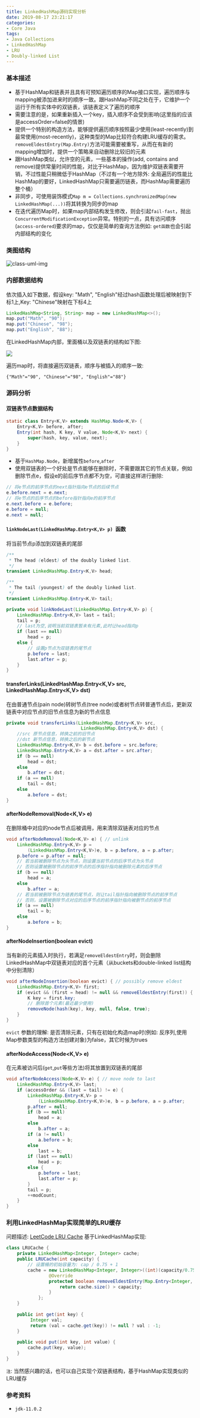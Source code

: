 ```yaml
---
title: LinkedHashMap源码实现分析
date: 2019-08-17 23:21:17
categories:
- Core Java
tags: 
- Java Collections
- LinkedHashMap
- LRU
- Doubly-linked List
---
```



### 基本描述
- 基于HashMap和链表并且具有可预知遍历顺序的Map接口实现，遍历顺序与mapping被添加进来时的顺序一致。跟HashMap不同之处在于，它维护一个运行于所有实体中的双链表，该链表定义了遍历的顺序
- 需要注意的是，如果重新插入一个key，插入顺序不会受到影响(这里指的应该是accessOrder=false的情景)
- 提供一个特别的构造方法，能够提供遍历顺序按照最少使用(least-recently)到最常使用(most-recently)，这种类型的Map比较符合构建LRU缓存的需求。` removeEldestEntry(Map.Entry) `方法可能需要被重写，从而在有新的mapping增加时，提供一个策略来自动删除比较旧的元素
- 跟HashMap类似，允许空的元素，一些基本的操作(add, contains and remove)提供常量时间的性能，对比于HashMap，因为维护双链表需要开销，不过性能只稍微低于HashMap（不过有一个地方除外: 全局遍历的性能比HashMap的要好，LinkedHashMap只需要遍历链表，而HashMap需要遍历整个桶）
- 非同步，可使用装饰模式`Map m = Collections.synchronizedMap(new LinkedHashMap(...))`将其转换为同步的map
- 在迭代遍历Map时，如果map内部结构发生修改，则会引起`fail-fast`，抛出`ConcurrentModificationException`异常。特别的一点，具有访问顺序(`access-ordered`)要求的map，仅仅是简单的查询方法例如: `get函数`也会引起内部结构的变化


### 类图结构
![class-uml-img](LinkedHashMap源码实现分析/class-uml.png)


### 内部数据结构

依次插入如下数据，假设key: "Math", "English"经过hash函数处理后被映射到下标1上,Key: "Chinese"映射在下标4上
```java
LinkedHashMap<String, String> map = new LinkedHashMap<>();
map.put("Math", "90");
map.put("Chinese", "98");
map.put("English", "88");
```

在LinkedHashMap内部，里面桶以及双链表的结构如下图:

![](LinkedHashMap源码实现分析/inner-ds-img.png)

遍历map时，将直接遍历双链表，顺序与被插入的顺序一致:
```
{"Math"="90", "Chinese"="98", "English"="88"}
```

### 源码分析
#### 双链表节点数据结构

```java
static class Entry<K,V> extends HashMap.Node<K,V> {
    Entry<K,V> before, after;
    Entry(int hash, K key, V value, Node<K,V> next) {
        super(hash, key, value, next);
    }
}
```
- 基于`HashMap.Node`，新增属性`before`,`after`
- 使用双链表的一个好处是节点能够在删除时，不需要跟其它的节点关联，例如删除节点e，假设e的前后序节点都不为空，可直接这样进行删除:

```java
// 将e节点的前序节点的next指针指向e节点的后续节点
e.before.next = e.next;
// 将e节点的后序节点的before指针指向e的前序节点
e.next.before = e.before;
e.before = null;
e.next = null;
```

#### `linkNodeLast(LinkedHashMap.Entry<K,V> p) `函数
将当前节点p添加到双链表的尾部
```java
/**
 * The head (eldest) of the doubly linked list.
 */
transient LinkedHashMap.Entry<K,V> head;

/**
 * The tail (youngest) of the doubly linked list.
 */
transient LinkedHashMap.Entry<K,V> tail;

private void linkNodeLast(LinkedHashMap.Entry<K,V> p) {
    LinkedHashMap.Entry<K,V> last = tail;
    tail = p;
    // last为空,说明当前双链表暂未有元素,此时让head指向p
    if (last == null)
        head = p;
    else {
        // 设置p节点为双链表的尾节点
        p.before = last;
        last.after = p;
    }
}
```

#### transferLinks(LinkedHashMap.Entry<K,V> src, LinkedHashMap.Entry<K,V> dst)
在由普通节点(pain node)转树节点(tree node)或者树节点转普通节点后，更新双链表中对应节点的旧节点信息为新的节点信息

```java
private void transferLinks(LinkedHashMap.Entry<K,V> src,
                            LinkedHashMap.Entry<K,V> dst) {
    //src 原节点信息，转换之前的旧节点
    //dst 新节点信息，转换之后的新节点
    LinkedHashMap.Entry<K,V> b = dst.before = src.before;
    LinkedHashMap.Entry<K,V> a = dst.after = src.after;
    if (b == null)
        head = dst;
    else
        b.after = dst;
    if (a == null)
        tail = dst;
    else
        a.before = dst;
}
```

#### afterNodeRemoval(Node<K,V> e) 
在删除桶中对应的node节点后被调用，用来清除双链表对应的节点
```java
void afterNodeRemoval(Node<K,V> e) { // unlink
    LinkedHashMap.Entry<K,V> p =
        (LinkedHashMap.Entry<K,V>)e, b = p.before, a = p.after;
    p.before = p.after = null;
    // 若当前被删除节点为头节点，则设置当前节点的后序节点为头节点
    // 否则设置被删除节点的前序节点的后序指针指向被删除元素的后序节点
    if (b == null)
        head = a;
    else
        b.after = a;
    // 若当前被删除节点为链表的尾节点，则让tail指针指向被删除节点的前序节点
    // 否则，设置被删除节点对应的后序节点的前序指针指向被删节点的前序节点
    if (a == null)
        tail = b;
    else
        a.before = b;
}
```

#### afterNodeInsertion(boolean evict)
当有新的元素插入时执行，若满足`removeEldestEntry`时，则会删除LinkedHashMap中双链表对应的首个元素（从buckets和double-linked list结构中分别清除）
```java
void afterNodeInsertion(boolean evict) { // possibly remove eldest
    LinkedHashMap.Entry<K,V> first;
    if (evict && (first = head) != null && removeEldestEntry(first)) {
        K key = first.key;
        // 删除首个元素(最近最少使用)
        removeNode(hash(key), key, null, false, true);
    }
}
```
`evict` 参数的理解: 是否清除元素，只有在初始化构造map时(例如: 反序列,使用Map参数类型的构造方法创建对象)为false，其它时候为trues

#### afterNodeAccess(Node<K,V> e)
在元素被访问后(`get`,`put`等些方法)将其放置到双链表的尾部
```java
void afterNodeAccess(Node<K,V> e) { // move node to last
    LinkedHashMap.Entry<K,V> last;
    if (accessOrder && (last = tail) != e) {
        LinkedHashMap.Entry<K,V> p =
            (LinkedHashMap.Entry<K,V>)e, b = p.before, a = p.after;
        p.after = null;
        if (b == null)
            head = a;
        else
            b.after = a;
        if (a != null)
            a.before = b;
        else
            last = b;
        if (last == null)
            head = p;
        else {
            p.before = last;
            last.after = p;
        }
        tail = p;
        ++modCount;
    }
}
```

### 利用LinkedHashMap实现简单的LRU缓存
问题描述: [LeetCode LRU Cache](https://leetcode.com/problems/lru-cache/)
基于LinkedHashMap实现:
```java
class LRUCache {
    private LinkedHashMap<Integer, Integer> cache;
    public LRUCache(int capacity) {
        // 设置桶的初始容量为: cap / 0.75 + 1
        cache = new LinkedHashMap<Integer, Integer>((int)(capacity/0.75) + 1, 0.75F, true) {
                @Override
                protected boolean removeEldestEntry(Map.Entry<Integer, Integer> eldest) {
                    return cache.size() > capacity;
                }
            };
    }
    
    public int get(int key) {
         Integer val; 
         return (val = cache.get(key)) != null ? val : -1;
    }
    
    public void put(int key, int value) {
        cache.put(key, value);
    }
}
```

`注`: 当然感兴趣的话，也可以自己实现个双链表结构，基于HashMap实现类似的LRU缓存

### 参考资料
- `jdk-11.0.2`